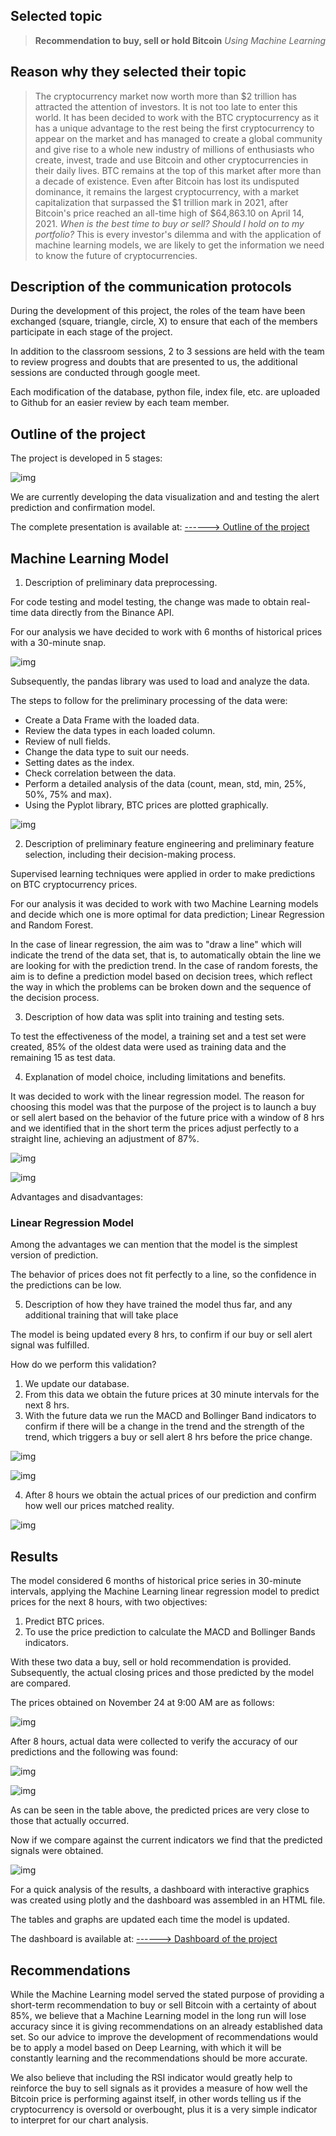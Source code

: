 ## Selected topic

> **Recommendation to buy, sell or hold Bitcoin**
*Using Machine Learning*

## Reason why they selected their topic

> The cryptocurrency market now worth more than $2 trillion has attracted the attention of investors. It is not too late to enter this world. It has been decided to work with the BTC cryptocurrency as it has a unique advantage to the rest being the first cryptocurrency to appear on the market and has managed to create a global community and give rise to a whole new industry of millions of enthusiasts who create, invest, trade and use Bitcoin and other cryptocurrencies in their daily lives. BTC remains at the top of this market after more than a decade of existence. Even after Bitcoin has lost its undisputed dominance, it remains the largest cryptocurrency, with a market capitalization that surpassed the $1 trillion mark in 2021, after Bitcoin's price reached an all-time high of $64,863.10 on April 14, 2021.
> *When is the best time to buy or sell? Should I hold on to my portfolio?* This is every investor's dilemma and with the application of machine learning models, we are likely to get the information we need to know the future of cryptocurrencies.

## Description of the communication protocols

During the development of this project, the roles of the team have been exchanged (square, triangle, circle, X) to ensure that each of the members participate in each stage of the project.

In addition to the classroom sessions, 2 to 3 sessions are held with the team to review progress and doubts that are presented to us, the additional sessions are conducted through google meet.

Each modification of the database, python file, index file, etc. are uploaded to Github for an easier review by each team member.

## Outline of the project

The project is developed in 5 stages:

![img](https://github.com/coldstrel/bitcoin_final/blob/Carmen/Resources/Outline_of_the_project_VF.PNG)

We are currently developing the data visualization and and testing the alert prediction and confirmation model.

The complete presentation is available at: <a href="https://docs.google.com/presentation/d/157K0zkvYJeCbP-PyAiyx2wJzwxDcS8tjZdYnoqtLVmQ/edit?usp=sharing">------> Outline of the project</a>

## Machine Learning Model

1. Description of preliminary data preprocessing.

For code testing and model testing, the change was made to obtain real-time data directly from the Binance API.

For our analysis we have decided to work with 6 months of historical prices with a 30-minute snap.

![img](https://github.com/coldstrel/bitcoin_final/blob/Carmen/Resources/Database.PNG)

Subsequently, the pandas library was used to load and analyze the data.

The steps to follow for the preliminary processing of the data were:

- Create a Data Frame with the loaded data.
- Review the data types in each loaded column.
- Review of null fields.
- Change the data type to suit our needs.
- Setting dates as the index.
- Check correlation between the data.
- Perform a detailed analysis of the data (count, mean, std, min, 25%, 50%, 75% and max).
- Using the Pyplot library, BTC prices are plotted graphically.

![img](https://github.com/coldstrel/bitcoin_final/blob/Carmen/Resources/Price%20history.PNG)

2. Description of preliminary feature engineering and preliminary feature selection, including their decision-making process.

Supervised learning techniques were applied in order to make predictions on BTC cryptocurrency prices.

For our analysis it was decided to work with two Machine Learning models and decide which one is more optimal for data prediction; Linear Regression and Random Forest.

In the case of linear regression, the aim was to "draw a line" which will indicate the trend of the data set, that is, to automatically obtain the line we are looking for with the prediction trend.
In the case of random forests, the aim is to define a prediction model based on decision trees, which reflect the way in which the problems can be broken down and the sequence of the decision process.

3. Description of how data was split into training and testing sets.

To test the effectiveness of the model, a training set and a test set were created, 85% of the oldest data were used as training data and the remaining 15 as test data.

4. Explanation of model choice, including limitations and benefits.

It was decided to work with the linear regression model. The reason for choosing this model was that the purpose of the project is to launch a buy or sell alert based on the behavior of the future price with a window of 8 hrs and we identified that in the short term the prices adjust perfectly to a straight line, achieving an adjustment of 87%.

![img](https://github.com/coldstrel/bitcoin_final/blob/Carmen/Resources/r2_VF.PNG)

![img](https://github.com/coldstrel/bitcoin_final/blob/Carmen/Resources/Linear%20regression_VF.PNG)

Advantages and disadvantages:

### Linear Regression Model

Among the advantages we can mention that the model is the simplest version of prediction.

The behavior of prices does not fit perfectly to a line, so the confidence in the predictions can be low.

5. Description of how they have trained the model thus far, and any additional training that will take place

The model is being updated every 8 hrs, to confirm if our buy or sell alert signal was fulfilled.

How do we perform this validation?

1. We update our database.
2. From this data we obtain the future prices at 30 minute intervals for the next 8 hrs.
3. With the future data we run the MACD and Bollinger Band indicators to confirm if there will be a change in the trend and the strength of the trend, which triggers a buy or sell alert 8 hrs before the price change.

![img](https://github.com/coldstrel/bitcoin_final/blob/Carmen/Resources/MACD_VF.PNG)

![img](https://github.com/coldstrel/bitcoin_final/blob/Carmen/Resources/bb_VF.PNG)

4. After 8 hours we obtain the actual prices of our prediction and confirm how well our prices matched reality.

![img](https://github.com/coldstrel/bitcoin_final/blob/Carmen/Resources/predicted_prices_VF.PNG)

## Results

The model considered 6 months of historical price series in 30-minute intervals, applying the Machine Learning linear regression model to predict prices for the next 8 hours, with two objectives:

1. Predict BTC prices.
2. To use the price prediction to calculate the MACD and Bollinger Bands indicators.

With these two data a buy, sell or hold recommendation is provided.
Subsequently, the actual closing prices and those predicted by the model are compared.

The prices obtained on November 24 at 9:00 AM are as follows:

![img](https://github.com/coldstrel/bitcoin_final/blob/Carmen/Resources/predicted_prices_and_recommendation_VF.PNG)

After 8 hours, actual data were collected to verify the accuracy of our predictions and the following was found:

![img](https://github.com/coldstrel/bitcoin_final/blob/Carmen/Resources/results.PNG)

![img](https://github.com/coldstrel/bitcoin_final/blob/Carmen/Resources/results_1.PNG)

As can be seen in the table above, the predicted prices are very close to those that actually occurred.

Now if we compare against the current indicators we find that the predicted signals were obtained.

![img](https://github.com/coldstrel/bitcoin_final/blob/Carmen/Resources/results_1.PNG)

For a quick analysis of the results, a dashboard with interactive graphics was created using plotly and the dashboard was assembled in an HTML file.

The tables and graphs are updated each time the model is updated.

The dashboard is available at: <a href="https://coldstrel.github.io/bitcoin_final/web/index.html">------> Dashboard of the project</a>

## Recommendations

While the Machine Learning model served the stated purpose of providing a short-term recommendation to buy or sell Bitcoin with a certainty of about 85%, we believe that a Machine Learning model in the long run will lose accuracy since it is giving recommendations on an already established data set. So our advice to improve the development of recommendations would be to apply a model based on Deep Learning, with which it will be constantly learning and the recommendations should be more accurate.

We also believe that including the RSI indicator would greatly help to reinforce the buy to sell signals as it provides a measure of how well the Bitcoin price is performing against itself, in other words telling us if the cryptocurrency is oversold or overbought, plus it is a very simple indicator to interpret for our chart analysis.
